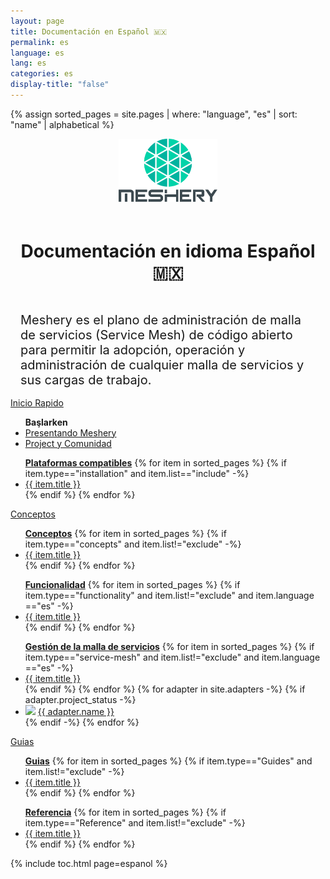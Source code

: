 ```yaml
---
layout: page
title: Documentación en Español 🇲🇽
permalink: es
language: es
lang: es
categories: es
display-title: "false"
---
```


{% assign sorted_pages = site.pages | where: "language", "es" | sort: "name" | alphabetical %}

<div style="display: block; text-align: center; margin-bottom: 30px;">
    <a href="https://layer5.io/meshery">
    <img style="width: calc(100% / 3.2); margin-bottom: 20px;"
         src="/assets/img/meshery/meshery-logo-light-text.svg" />
    </a>
    <p>
      <h1>Documentación en idioma Español 🇲🇽</h1>
    </p>
</div>

<!-- Contribuir Inicio-->
<p style="margin:auto;padding:1rem;font-size: 1.25rem;">Meshery es el plano de administración de malla de servicios (Service Mesh) de código abierto para permitir la adopción, operación y administración de cualquier malla de servicios y sus cargas de trabajo.</p>
<div class="wrapper" style="text-align: left;">

  <!-- QUICK START -->
  <div>
    <a href="{{ site.baseurl }}/es/installation/quick-start">
        <div class="overview">Inicio&nbsp;Rapido</div>
    </a>
    <ul><b>Başlarken</b>
        <li><a href="{{ site.baseurl }}/es/overview">Presentando Meshery</a></li>
        <li><a href="{{ site.baseurl }}/es/project">Project y Comunidad</a></li>        
    </ul>
    <ul><b><a href="{{ site.baseurl }}/es/installation/platforms" class="text-black">Plataformas compatibles</a></b>
        {% for item in sorted_pages %}
        {% if item.type=="installation" and item.list=="include" -%}
          <li><a href="{{ site.baseurl }}{{ item.url }}">{{ item.title }}</a>
          </li>
          {% endif %}
        {% endfor %}
      </ul>
  </div>
  
  <!-- CONCEPTS -->
  <div>
    <a href="{{ site.baseurl }}/es/concepts">
        <div class="overview">Conceptos</div>
    </a>
    <ul><b><a href="{{ site.baseurl }}/es/concepts" class="text-black">Conceptos</a></b>
      {% for item in sorted_pages %}
      {% if item.type=="concepts" and item.list!="exclude" -%}
        <li><a href="{{ site.baseurl }}{{ item.url }}">{{ item.title }}</a>
        </li>
        {% endif %}
      {% endfor %}
    </ul>
    <ul><b><a href="{{ site.baseurl }}/es/functionality" class="text-black">Funcionalidad</a></b>
      {% for item in sorted_pages %}
        <!-- {{ item.title }}|{{ item.type }}|{{ item.list }}|{{ item.language }}<br> -->
      {% if item.type=="functionality" and item.list!="exclude" and item.language =="es" -%}
        <li><a href="{{ site.baseurl }}{{ item.url }}">{{ item.title }}</a>
        </li>
        {% endif %}
      {% endfor %}
    </ul>
    <ul><b><a href="{{ site.baseurl }}/es/service-meshes" class="text-black">Gestión de la malla de servicios</a></b>
      {% for item in sorted_pages %}
      {% if item.type=="service-mesh" and item.list!="exclude" and item.language =="es" -%}
        <li><a href="{{ site.baseurl }}{{ item.url }}">{{ item.title }}</a>
        </li>
        {% endif %}
      {% endfor %}
      {% for adapter in site.adapters -%}
      {% if adapter.project_status -%}
        <li><img src="{{ adapter.image }}" style="width:20px" /> <a href="{{ site.baseurl }}{{ adapter.url }}">{{ adapter.name }}</a></li>
      {% endif -%}
      {% endfor %}
    </ul>
  </div>

  <!-- GUIDES -->
  <div>
    <a href="{{ site.baseurl }}/es/guides">
        <div class="overview">Guias</div>
    </a>
    <ul><b><a href="{{ site.baseurl }}/es/guides" class="text-black">Guias</a></b>
      {% for item in sorted_pages %}
      {% if item.type=="Guides" and item.list!="exclude" -%}
        <li><a href="{{ site.baseurl }}{{ item.url }}">{{ item.title }}</a>
        </li>
        {% endif %}
      {% endfor %}
    </ul>
    <ul><b><a href="{{ site.baseurl }}/es/reference" class="text-black">Referencia</a></b>
        {% for item in sorted_pages %}
        {% if item.type=="Reference" and item.list!="exclude" -%}
          <li><a href="{{ site.baseurl }}{{ item.url }}">{{ item.title }}</a>
          </li>
          {% endif %}
        {% endfor %}
      </ul>
  </div>
</div>



<!-- <div style="text-align:center;padding:0;margin:0;">
<img src="https://layer5.io/assets/images/meshery/meshery-logo-shadow-light-white-text-side.svg" width="60%" />
<h1>Documentation</h1>
</div> -->
{% include toc.html page=espanol %}

